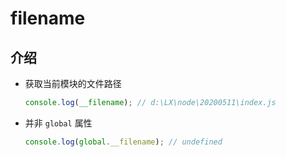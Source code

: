 # filename

## 介绍

+ 获取当前模块的文件路径

    ```js
    console.log(__filename); // d:\LX\node\20200511\index.js
    ```

+ 并非 `global` 属性

    ```js
    console.log(global.__filename); // undefined
    ```
